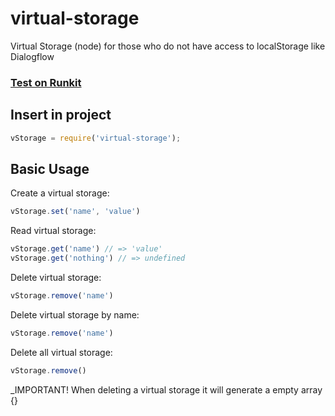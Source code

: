 # virtual-storage
Virtual Storage (node) for those who do not have access to localStorage like Dialogflow

### [Test on Runkit](https://runkit.com/onigetoc/5e43f1d10888310014d63d5d)

## Insert in project

```javascript
vStorage = require('virtual-storage');
```

## Basic Usage

Create a virtual storage:

```javascript
vStorage.set('name', 'value')
```

Read virtual storage:

```javascript
vStorage.get('name') // => 'value'
vStorage.get('nothing') // => undefined
```

Delete virtual storage:

```javascript
vStorage.remove('name')
```

Delete virtual storage by name:

```javascript
vStorage.remove('name')
```

Delete all virtual storage:

```javascript
vStorage.remove()
```

_IMPORTANT! When deleting a virtual storage it will generate a empty array {}

